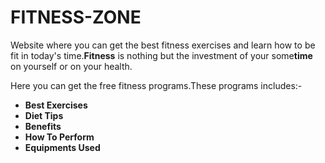 <h1>FITNESS-ZONE</h1>
        <p>Website where you can get the best fitness exercises and learn how to be fit in today's time.<b>Fitness</b> is nothing but the investment of your some<b>time</b> on yourself or on your health.</p>
        <p>Here you can get the free fitness programs.These programs includes:-</p>
        <ul>
            <b><li>Best Exercises</li></b>
            <b><li>Diet Tips</li></b>
            <b><li>Benefits</li></b>
            <b><li>How To Perform</li></b>
            <b><li>Equipments Used</li></b>
        </ul>
